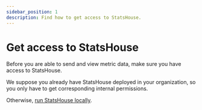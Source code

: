 ```yaml
---
sidebar_position: 1
description: Find how to get access to StatsHouse.
---
```


# Get access to StatsHouse

Before you are able to send and view metric data, make sure you have access to StatsHouse.

We suppose you already have StatsHouse deployed in your organization, so you only have to get
corresponding internal permissions.

Otherwise, [run StatsHouse locally](../quick-start.md#how-to-run-statshouse-locally).
